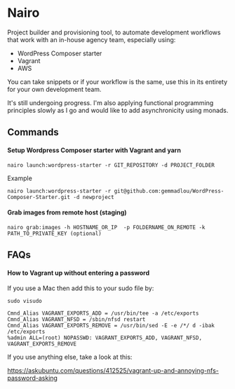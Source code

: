 # Nairo

Project builder and provisioning tool, to automate development workflows that work with an in-house agency team, especially using:

* WordPress Composer starter
* Vagrant
* AWS

You can take snippets or if your workflow is the same, use this in its entirety for your own development team.

It's still undergoing progress. I'm also applying functional programming principles slowly as I go and would like to add asynchronicity using monads.

## Commands

#### Setup Wordpress Composer starter with Vagrant and yarn

```
nairo launch:wordpress-starter -r GIT_REPOSITORY -d PROJECT_FOLDER
```

Example

```
nairo launch:wordpress-starter -r git@github.com:gemmadlou/WordPress-Composer-Starter.git -d newproject
```

#### Grab images from remote host (staging)

```
nairo grab:images -h HOSTNAME_OR_IP  -p FOLDERNAME_ON_REMOTE -k PATH_TO_PRIVATE_KEY (optional)
```

## FAQs

#### How to Vagrant up without entering a password

If you use a Mac then add this to your sudo file by:

```
sudo visudo
```

```
Cmnd_Alias VAGRANT_EXPORTS_ADD = /usr/bin/tee -a /etc/exports
Cmnd_Alias VAGRANT_NFSD = /sbin/nfsd restart
Cmnd_Alias VAGRANT_EXPORTS_REMOVE = /usr/bin/sed -E -e /*/ d -ibak /etc/exports
%admin ALL=(root) NOPASSWD: VAGRANT_EXPORTS_ADD, VAGRANT_NFSD, VAGRANT_EXPORTS_REMOVE
```

If you use anything else, take a look at this:

https://askubuntu.com/questions/412525/vagrant-up-and-annoying-nfs-password-asking 